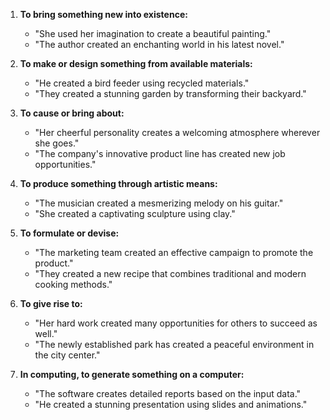 1. **To bring something new into existence:**
   - "She used her imagination to create a beautiful painting."
   - "The author created an enchanting world in his latest novel."

2. **To make or design something from available materials:**
   - "He created a bird feeder using recycled materials."
   - "They created a stunning garden by transforming their backyard."

3. **To cause or bring about:**
   - "Her cheerful personality creates a welcoming atmosphere wherever she goes."
   - "The company's innovative product line has created new job opportunities."

4. **To produce something through artistic means:**
   - "The musician created a mesmerizing melody on his guitar."
   - "She created a captivating sculpture using clay."

5. **To formulate or devise:**
   - "The marketing team created an effective campaign to promote the product."
   - "They created a new recipe that combines traditional and modern cooking methods."

6. **To give rise to:**
   - "Her hard work created many opportunities for others to succeed as well."
   - "The newly established park has created a peaceful environment in the city center."

7. **In computing, to generate something on a computer:**
   - "The software creates detailed reports based on the input data."
   - "He created a stunning presentation using slides and animations."